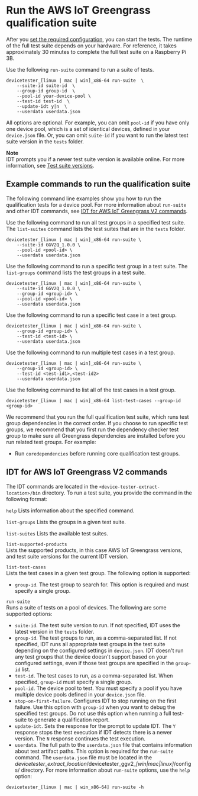 # Run the AWS IoT Greengrass qualification suite<a name="run-tests"></a>

After you [set the required configuration](set-config.md), you can start the tests\. The runtime of the full test suite depends on your hardware\. For reference, it takes approximately 30 minutes to complete the full test suite on a Raspberry Pi 3B\.

Use the following `run-suite` command to run a suite of tests\.

```
devicetester_[linux | mac | win]_x86-64 run-suite  \
    --suite-id suite-id  \
    --group-id group-id  \
    --pool-id your-device-pool \
    --test-id test-id  \
    --update-idt y|n  \
    --userdata userdata.json
```

All options are optional\. For example, you can omit `pool-id` if you have only one device pool, which is a set of identical devices, defined in your `device.json` file\. Or, you can omit `suite-id` if you want to run the latest test suite version in the `tests` folder\.

**Note**  
IDT prompts you if a newer test suite version is available online\. For more information, see [Test suite versions](idt-greengrass-qualification.md#idt-test-suite-versions)\.

## Example commands to run the qualification suite<a name="idt-run-suite-examples"></a>

The following command line examples show you how to run the qualification tests for a device pool\. For more information about `run-suite` and other IDT commands, see [IDT for AWS IoT Greengrass V2 commands](#bk-cli)\.

Use the following command to run all test groups in a specified test suite\. The `list-suites` command lists the test suites that are in the `tests` folder\.

```
devicetester_[linux | mac | win]_x86-64 run-suite \
    --suite-id GGV2Q_1.0.0 \
    --pool-id <pool-id> \
    --userdata userdata.json
```

Use the following command to run a specific test group in a test suite\. The `list-groups` command lists the test groups in a test suite\.

```
devicetester_[linux | mac | win]_x86-64 run-suite \
    --suite-id GGV2Q_1.0.0 \
    --group-id <group-id> \
    --pool-id <pool-id> \
    --userdata userdata.json
```

Use the following command to run a specific test case in a test group\.

```
devicetester_[linux | mac | win]_x86-64 run-suite \
    --group-id <group-id> \
    --test-id <test-id> \
    --userdata userdata.json
```

Use the following command to run multiple test cases in a test group\.

```
devicetester_[linux | mac | win]_x86-64 run-suite \
    --group-id <group-id> \
    --test-id <test-id1>,<test-id2>
    --userdata userdata.json
```

Use the following command to list all of the test cases in a test group\.

```
devicetester_[linux | mac | win]_x86-64 list-test-cases --group-id <group-id>
```

We recommend that you run the full qualification test suite, which runs test group dependencies in the correct order\. If you choose to run specific test groups, we recommend that you first run the dependency checker test group to make sure all Greengrass dependencies are installed before you run related test groups\. For example:
+ Run `coredependencies` before running core qualification test groups\.

## IDT for AWS IoT Greengrass V2 commands<a name="bk-cli"></a>

The IDT commands are located in the `<device-tester-extract-location>/bin` directory\. To run a test suite, you provide the command in the following format:

`help`  <a name="idt-command-help"></a>
Lists information about the specified command\.

`list-groups`  <a name="idt-command-list-groups"></a>
Lists the groups in a given test suite\.

`list-suites`  <a name="idt-command-list-suites"></a>
Lists the available test suites\.

`list-supported-products`  
Lists the supported products, in this case AWS IoT Greengrass versions, and test suite versions for the current IDT version\.

`list-test-cases`  
Lists the test cases in a given test group\. The following option is supported:  
+ `group-id`\. The test group to search for\. This option is required and must specify a single group\.

`run-suite`  
Runs a suite of tests on a pool of devices\. The following are some supported options:  
+ `suite-id`\. The test suite version to run\. If not specified, IDT uses the latest version in the `tests` folder\.
+ `group-id`\. The test groups to run, as a comma\-separated list\. If not specified, IDT runs all appropriate test groups in the test suite depending on the configured settings in `device.json`\. IDT doesn't run any test groups that the device doesn't support based on your configured settings, even if those test groups are specified in the `group-id` list\.
+ `test-id`\. The test cases to run, as a comma\-separated list\. When specified, `group-id` must specify a single group\.
+ `pool-id`\. The device pool to test\. You must specify a pool if you have multiple device pools defined in your `device.json` file\.
+ `stop-on-first-failure`\. Configures IDT to stop running on the first failure\. Use this option with `group-id` when you want to debug the specified test groups\. Do not use this option when running a full test\-suite to generate a qualification report\.
+ `update-idt`\. Sets the response for the prompt to update IDT\. The `Y` response stops the test execution if IDT detects there is a newer version\. The `N` response continues the test execution\.
+ `userdata`\. The full path to the `userdata.json` file that contains information about test artifact paths\. This option is required for the `run-suite` command\. The `userdata.json` file must be located in the *devicetester\_extract\_location*/devicetester\_ggv2\_*\[win\|mac\|linux\]*/configs/ directory\.
For more information about `run-suite` options, use the `help` option:  

```
devicetester_[linux | mac | win_x86-64] run-suite -h
```